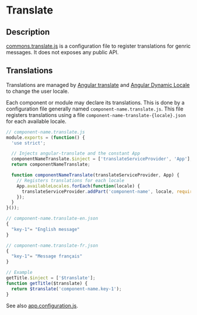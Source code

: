 # Translate

## Description

[commons.translate.js](./commons.translate.js) is a configuration file to register translations for genric messages. It does not exposes any public API.

## Translations
Translations are managed by [Angular translate](https://angular-translate.github.io/) and [Angular Dynamic Locale](https://github.com/lgalfaso/angular-dynamic-locale#angular-dynamic-locale) to change the user locale.

Each component or module may declare its translations. This is done by a configuration file generally named `component-name.translate.js`. This file registers translations using a file `component-name-translate-{locale}.json` for each available locale.

```javascript
// component-name.translate.js
module.exports = (function() {
  'use strict';

  // Injects angular-translate and the constant App
  componentNameTranslate.$inject = ['translateServiceProvider', 'App'];
  return componentNameTranslate;

  function componentNameTranslate(translateServiceProvider, App) {
    // Registers translations for each locale
    App.availableLocales.forEach(function(locale) {
      translateServiceProvider.addPart('component-name', locale, require('./component-name.translate-' + locale + '.json'));
    });
  }
}());

// component-name.translate-en.json
{
  "key-1"= "English message"
}

// component-name.translate-fr.json
{
  "key-1"= "Message français"
}

// Example
getTitle.$inject = ['$translate'];
function getTitle($translate) {
  return $translate('component-name.key-1');
}

```

See also [app.configuration.js](../../app/app.configuration.js).
